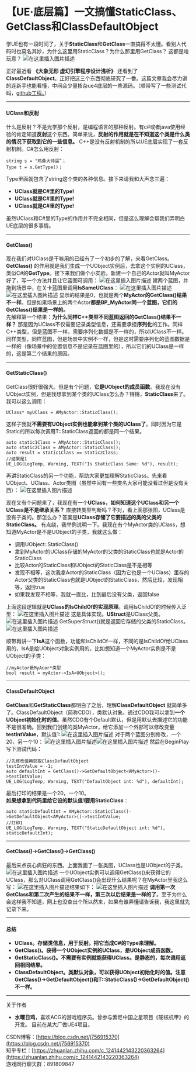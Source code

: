 # 【UE·底层篇】一文搞懂StaticClass、GetClass和ClassDefaultObject
 学UE也有一段时间了，关于**StaticClass**和**GetClass**一直搞得不太懂。看别人代码时也莫名其妙，为什么这里用StaticClass？为什么那里用GetClass？  这都是啥玩意？
![在这里插入图片描述](https://img-blog.csdnimg.cn/20210614213815298.jpg#pic_center)


正好最近看 **《大象无形 虚幻引擎程序设计浅析》** 还看到了**ClassDefaultObject**。正好把这三个东西彻底研究了一番。这篇文章我会尽力讲的连新手也能看懂，中间会少量掺杂ue4底层的一些源码。（顺带写了一些测试代码，[github工程。](https://github.com/756915370/UE4_LearnUClass)）

***

#### UClass和反射

什么是反射？不是光学那个反射，是编程语言的那种反射。有c#或者java使用经验的肯定知道**反射**这个东西。简单来说，**反射的作用就是在不知道这个类是什么类的情况下获取到它的一些信息。** C++是没有反射机制的所以UE底层实现了一套反射机制。C#怎么用反射：  

```
string s = "鸡桑大帅逼”；
Type t = s.GetType()；
```

Type里面就包含了string这个类的各种信息。接下来请我和大声念三遍：

- **UClass就是C#里的Type!**
- **UClass就是C#里的Type!**
- **UClass就是C#里的Type!**  

虽然UClass和C#里的Type的作用并不完全相同，但是这么理解会帮我们弄明白UE底层的很多事情。

***

#### GetClass()

现在我们对UClass是干嘛用的已经有了一个初步的了解，来看GetClass。**GetClass()** 的作用就是我们生成一个UObject实例后，去拿这个实例的UClass，类似C#的**GetType**。接下来我们做个小实验。新建一个自己的Actor就叫MyActor好了，写一个方法并且让它蓝图可调用：
![在这里插入图片描述](https://img-blog.csdnimg.cn/20210614222623757.png?x-oss-process=image/watermark,type_ZmFuZ3poZW5naGVpdGk,shadow_10,text_aHR0cHM6Ly9ibG9nLmNzZG4ubmV0L2o3NTY5MTUzNzA=,size_16,color_FFFFFF,t_70#pic_center)
建两个蓝图，并拖到场景中，在关卡蓝图里调用**IsSameUClass**：
![在这里插入图片描述](https://img-blog.csdnimg.cn/20210614223124274.jpg?x-oss-process=image/watermark,type_ZmFuZ3poZW5naGVpdGk,shadow_10,text_aHR0cHM6Ly9ibG9nLmNzZG4ubmV0L2o3NTY5MTUzNzA=,size_16,color_FFFFFF,t_70#pic_center)
![在这里插入图片描述](https://img-blog.csdnimg.cn/20210614223133922.png?x-oss-process=image/watermark,type_ZmFuZ3poZW5naGVpdGk,shadow_10,text_aHR0cHM6Ly9ibG9nLmNzZG4ubmV0L2o3NTY5MTUzNzA=,size_16,color_FFFFFF,t_70#pic_center)
显示的结果是0，也就是两个**MyActor的GetClass()结果不一样**。但是如果场景上的两个Actor**都是BP_MyActor同一个蓝图，它们的GetClass()结果是一样的。**  
先解释第一个结果：**为什么同样C++类型不同蓝图返回的GetClass()结果不一样？** 那是因为UClass不仅需要记录类型信息，还需要承担**序列化**的工作。同样C++类型，但是蓝图不一样，需要序列化数据是不一样的，所以UClass不一样。同样类型，同样蓝图，但是场景中实例不一样，但是这时需要序列化的蓝图数据是一样的（像场景中的位置信息不是记录在蓝图里的），所以它们的UClass是一样的，这是第二个结果的原因。

***

#### GetStaticClass()

GetClass很好很强大。但是有个问题，**它是UObject的成员函数**。我现在没有UObject实例，但是我想拿到某个类的UClass怎么办？锵锵，**StaticClass**来了。我可以这么调用：

```
UClass* myUClass = AMyActor::StaticClass();
```

这样子我就**不需要有UObject实例也能拿到某个类的UClass了**。同时因为它是Static的所以每次调用T::StaticClass返回的都是同一个结果。

```
auto static1Class = AMyActor::StaticClass();
auto static2Class = AMyActor::StaticClass();
auto result = static1Class == static2Class;
//结果是1
UE_LOG(LogTemp, Warning, TEXT("Is StaticClass Same: %d"), result);
```

再讲StaticClass的另一个功能，帮助大家更加理解StaticClass。先来看UObject、UClass、Actor类图（虽然中间有一些类名大家可能没看过但是没有关西）：
![在这里插入图片描述](https://img-blog.csdnimg.cn/20210615145913677.png?x-oss-process=image/watermark,type_ZmFuZ3poZW5naGVpdGk,shadow_10,text_aHR0cHM6Ly9ibG9nLmNzZG4ubmV0L2o3NTY5MTUzNzA=,size_16,color_FFFFFF,t_70#pic_center)

现在又有个问题来了，我现在有一个**UClass，如何知道这个UClass和另一个UClass是不是继承关系？** 直接转类型判断吗？不对，看上面那张图，UClass是没有子类的。那怎么办？答案是**UClass存储了它要描述的类的父类的StaticClass。** 有点绕，我举例说明一下。我现在有个MyActor类的UClass，想知道MyActor是不是UObject的子类，我就这么做：

- 调用UObject::StaticClass()
- 拿到MyActor的UClass存储的MyActor的父类的StaticClass也就是Actor的StaticClass
- 比较Actor的StaticClass和UObject的StaticClass是不是相等
- 发现不相等，这次我拿Actor的StaticClass（因为它也是一个UClass）里存的Actor父类的StaticClass也就是UObject的StaticClass，然后比较，发现相等，返回true
- 如果我发现不相等，我就一直比，比到最后没有父类，返回false

上面这段逻辑就是**UClass的IsChildOf的实现原理**。调用IsChildOf的时候传入泛型：
![在这里插入图片描述](https://img-blog.csdnimg.cn/20210614232758839.png#pic_center)
这是具体实现。**UStruct**是UClass父类。
![在这里插入图片描述](https://img-blog.csdnimg.cn/20210614232852774.png?x-oss-process=image/watermark,type_ZmFuZ3poZW5naGVpdGk,shadow_10,text_aHR0cHM6Ly9ibG9nLmNzZG4ubmV0L2o3NTY5MTUzNzA=,size_16,color_FFFFFF,t_70#pic_center)
GetSuperStruct()就是返回它存储的父类的StaticClass。
![在这里插入图片描述](https://img-blog.csdnimg.cn/20210614233221277.png#pic_center)

顺带再讲一下**IsA**这个函数，功能和IsChildOf一样，不同的是IsChildOf给UClass用的，IsA是给UObject对象实例用的，比如想知道一个MyActor实例是不是UObject的子类：

```
//myActor是MyAcor*类型
bool result = myActor->IsA<UObject>();
```

***

#### ClassDefaultObject

**GetClass**和**GetStaticClass**都明白了之后，理解**ClassDefaultObject** 就简单多了。ClassDefaultObject（简称CDO），类默认对象。通过CDO我可以拿到**一个UObject初始化时的值**。虽然CDO有个Default默认，但是用默认去描述它的功能不是很准确。回到我们创建的类MyActor，给它添加一个外部可以修改变量**testIntValue**，默认值1:
![在这里插入图片描述](https://img-blog.csdnimg.cn/20210615135825711.png?x-oss-process=image/watermark,type_ZmFuZ3poZW5naGVpdGk,shadow_10,text_aHR0cHM6Ly9ibG9nLmNzZG4ubmV0L2o3NTY5MTUzNzA=,size_16,color_FFFFFF,t_70#pic_center)
对于两个蓝图分别修改，一个20，另一个10：
![在这里插入图片描述](https://img-blog.csdnimg.cn/20210615140019393.png?x-oss-process=image/watermark,type_ZmFuZ3poZW5naGVpdGk,shadow_10,text_aHR0cHM6Ly9ibG9nLmNzZG4ubmV0L2o3NTY5MTUzNzA=,size_16,color_FFFFFF,t_70#pic_center)![在这里插入图片描述](https://img-blog.csdnimg.cn/20210615135947211.png?x-oss-process=image/watermark,type_ZmFuZ3poZW5naGVpdGk,shadow_10,text_aHR0cHM6Ly9ibG9nLmNzZG4ubmV0L2o3NTY5MTUzNzA=,size_16,color_FFFFFF,t_70#pic_center)
然后在BeginPlay写下测试代码：

```
//先修改值再获取ClassDefaultObject
testIntValue = -1;
auto defaultInt = GetClass()->GetDefaultObject<AMyActor>()->testIntValue;
UE_LOG(LogTemp, Warning, TEXT("DefaultObject int: %d"), defaultInt);
```

最后打印的结果是一个20，一个10。  
**如果想拿到代码里给它设的默认值1要用StaticClass**：

```
auto staticDefaultInt = AMyActor::StaticClass()->GetDefaultObject<AMyActor>()->testIntValue;
//打印1
UE_LOG(LogTemp, Warning, TEXT("StaticDefaultObject int: %d"), staticDefaultInt);
```

***

#### GetClass()->GetClass()->GetClass()

最后来点丧心病狂的东西。上面我画了一张类图，UClass也是UObject的子类。
![在这里插入图片描述](https://img-blog.csdnimg.cn/20210615145913677.png?x-oss-process=image/watermark,type_ZmFuZ3poZW5naGVpdGk,shadow_10,text_aHR0cHM6Ly9ibG9nLmNzZG4ubmV0L2o3NTY5MTUzNzA=,size_16,color_FFFFFF,t_70#pic_center)
一个UObject实例可以调用GetClass()来获得它的UClass，那么对UClass调用GetClass()会出现什么结果呢？在MyActor里我这么写：
![在这里插入图片描述](https://img-blog.csdnimg.cn/20210615141626426.png?x-oss-process=image/watermark,type_ZmFuZ3poZW5naGVpdGk,shadow_10,text_aHR0cHM6Ly9ibG9nLmNzZG4ubmV0L2o3NTY5MTUzNzA=,size_16,color_FFFFFF,t_70#pic_center)结果如下：
![在这里插入图片描述](https://img-blog.csdnimg.cn/20210615141730515.png?x-oss-process=image/watermark,type_ZmFuZ3poZW5naGVpdGk,shadow_10,text_aHR0cHM6Ly9ibG9nLmNzZG4ubmV0L2o3NTY5MTUzNzA=,size_16,color_FFFFFF,t_70#pic_center)
**调用第一次GetClass和第二次产生的结果不一样，第三次以后结果是一样的了**。至于为什么会这样我不知道，网上也没查出个所以然来，如果有谁弄懂请告诉我，我这里就先记录下来。

***

#### 总结

- **UClass。存储类信息，用于反射。把它当成C#的Type来理解。**
- **GetClass()。获得一个UObject实例的UClass，是UObject成员函数。**
- **GetStaticClass()。不需要有实例就能获得UClass。是静态的，每次调用返回相同结果。**
- **ClassDefaultObject。类默认对象，可以获得UObject初始化时的值。注意GetClass()->GetDefaultObject()和T::StaticClass()->GetDefaultObject()不一样。**

***

关于作者

- **水曜日鸡**，喜欢ACG的游戏程序员。曾参与索尼中国之星项目《硬核机甲》的开发。 目前在某大厂做UE4项目。

CSDN博客：[https://blog.csdn.net/j756915370](https://blog.csdn.net/j756915370)  
知乎专栏：[https://zhuanlan.zhihu.com/c_1241442143220363264](https://zhuanlan.zhihu.com/c_1241442143220363264)  
游戏同行聊天群：891809847